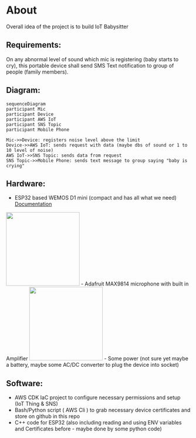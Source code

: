 # About

Overall idea of the project is to build IoT Babysitter

## Requirements:
On any abnormal level of sound which mic is registering (baby starts to cry),
this portable device shall send SMS Text notification to group of people
(family members).

## Diagram:
```mermaid
sequenceDiagram
participant Mic
participant Device
participant AWS IoT
participant SNS Topic
participant Mobile Phone

Mic->>Device: registers noise level above the limit
Device->>AWS IoT: sends request with data (maybe dbs of sound or 1 to 10 level of noise) 
AWS IoT->>SNS Topic: sends data from request
SNS Topic->>Mobile Phone: sends text message to group saying "baby is crying"
```

## Hardware:
- ESP32 based WEMOS D1 mini (compact and has all what we need) [Documentation](https://www.wemos.cc/en/latest/d1/d1_mini.html) 
<img src="https://www.wemos.cc/en/latest/_static/boards/d1_mini_v4.0.0_1_16x16.png" width="200" height="200"/>
- Adafruit MAX9814 microphone with built in Amplifier 
<img src="https://cdn-shop.adafruit.com/970x728/1713-03.jpg" width="200" height="200"/> 
- Some power (not sure yet maybe a battery, maybe some AC/DC converter to plug the device into socket)

## Software:
- AWS CDK IaC project to configure necessary permissions and setup (IoT Thing & SNS)
- Bash/Python script ( AWS Cli ) to grab necessary device certificates and store on github in this repo
- C++ code for ESP32 (also including reading and using ENV variables and Certificates before - maybe done by some python code)


